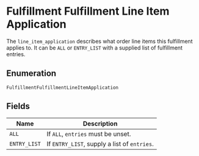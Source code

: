 
# Fulfillment Fulfillment Line Item Application

The `line_item_application` describes what order line items this fulfillment applies
to. It can be `ALL` or `ENTRY_LIST` with a supplied list of fulfillment entries.

## Enumeration

`FulfillmentFulfillmentLineItemApplication`

## Fields

| Name | Description |
|  --- | --- |
| `ALL` | If `ALL`, `entries` must be unset. |
| `ENTRY_LIST` | If `ENTRY_LIST`, supply a list of `entries`. |

